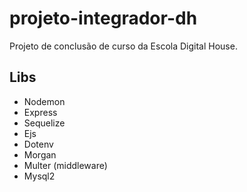 # projeto-integrador-dh
Projeto de conclusão de curso da Escola Digital House.

## Libs

- Nodemon
- Express
- Sequelize
- Ejs
- Dotenv
- Morgan
- Multer (middleware)
- Mysql2
